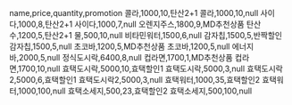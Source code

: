 name,price,quantity,promotion
콜라,1000,10,탄산2+1
콜라,1000,10,null
사이다,1000,8,탄산2+1
사이다,1000,7,null
오렌지주스,1800,9,MD추천상품
탄산수,1200,5,탄산2+1
물,500,10,null
비타민워터,1500,6,null
감자칩,1500,5,반짝할인
감자칩,1500,5,null
초코바,1200,5,MD추천상품
초코바,1200,5,null
에너지바,2000,5,null
정식도시락,6400,8,null
컵라면,1700,1,MD추천상품
컵라면,1700,10,null
효택도시락,5000,10,효택할인1
효택도시락,5000,3,null
효택도시락2,5000,6,효택할인1
효택도시락2,5000,3,null
효택워터,1000,35,효택할인2
효택워터,1000,100,null
효택소세지,500,23,효택할인2
효택소세지,500,100,null
